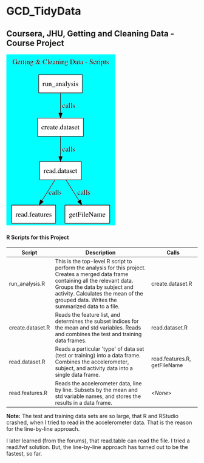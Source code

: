 
# GCD_TidyData
## Coursera, JHU, Getting and Cleaning Data - Course Project

![](readme.scripts.png)

#### R Scripts for this Project
  
Script | Description | Calls
------ | ----------- | -----
run_analysis.R | This is the top-level R script to perform the analysis for this project. Creates a merged data frame containing all the relevant data. Groups the data by subject and activity.  Calculates the mean of the grouped data.  Writes the summarized data to a file.| create.dataset.R 
create.dataset.R | Reads the feature list, and determines the subset indices for the mean and std variables.  Reads and combines the test and training data frames. | read.dataset.R
read.dataset.R | Reads a particular 'type' of data set (test or training) into a data frame.  Combines the accelerometer, subject, and activity data into a single data frame. | read.features.R, getFileName
read.features.R | Reads the accelerometer data, line by line.  Subsets by the mean and std variable names, and stores the results in a data frame. | &lt;_None_&gt;  

**Note:** The test and training data sets are so large, that R and RStudio crashed, when I tried to read in the accelerometer data.  That is the reason for the line-by-line approach.  

I later learned (from the forums), that read.table can read the file.  I tried a read.fwf solution.  But, the line-by-line approach has turned out to be the fastest, so far.
